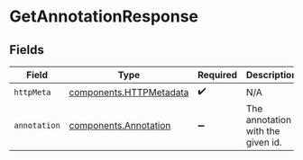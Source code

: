 # GetAnnotationResponse


## Fields

| Field                                                              | Type                                                               | Required                                                           | Description                                                        |
| ------------------------------------------------------------------ | ------------------------------------------------------------------ | ------------------------------------------------------------------ | ------------------------------------------------------------------ |
| `httpMeta`                                                         | [components.HTTPMetadata](../../models/components/httpmetadata.md) | :heavy_check_mark:                                                 | N/A                                                                |
| `annotation`                                                       | [components.Annotation](../../models/components/annotation.md)     | :heavy_minus_sign:                                                 | The annotation with the given id.                                  |